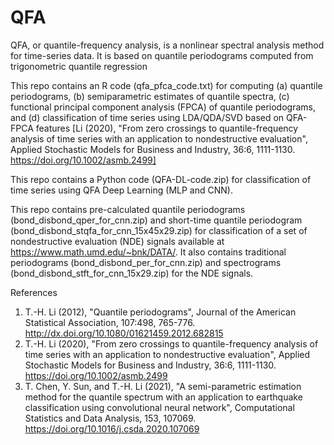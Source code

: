 # QFA
QFA, or quantile-frequency analysis, is a nonlinear spectral analysis method for time-series data. It is based on quantile periodograms computed from trigonometric quantile regression 

This repo contains an R code (qfa_pfca_code.txt) for computing (a) quantile periodograms, (b) semiparametric estimates of quantile spectra, (c) functional principal component analysis (FPCA) of quantile periodograms, and (d) classification of time series using LDA/QDA/SVD based on QFA-FPCA features [Li (2020), "From zero crossings to quantile-frequency analysis of time series with an application to nondestructive evaluation", Applied Stochastic Models for Business and Industry, 36:6, 1111-1130. https://doi.org/10.1002/asmb.2499]  

This repo contains a Python code (QFA-DL-code.zip) for classification of time series using QFA Deep Learning (MLP and CNN).

This repo contains pre-calculated quantile periodograms (bond_disbond_qper_for_cnn.zip) and short-time quantile periodogram (bond_disbond_stqfa_for_cnn_15x45x29.zip) for classification of a set of nondestructive evaluation (NDE) signals available at https://www.math.umd.edu/~bnk/DATA/. It also contains traditional periodograms (bond_disbond_per_for_cnn.zip) and spectrograms (bond_disbond_stft_for_cnn_15x29.zip) for the NDE signals.

References
1. T.-H. Li (2012), "Quantile periodograms", Journal of the American Statistical Association, 107:498, 765-776. http://dx.doi.org/10.1080/01621459.2012.682815
2. T.-H. Li (2020), "From zero crossings to quantile-frequency analysis of time series with an application to nondestructive evaluation", Applied Stochastic Models for Business and Industry, 36:6, 1111-1130. https://doi.org/10.1002/asmb.2499
3. T. Chen, Y. Sun, and T.-H. Li (2021), "A semi-parametric estimation method for the quantile spectrum with an application to earthquake classification using convolutional neural network", Computational Statistics and Data Analysis, 153, 107069. https://doi.org/10.1016/j.csda.2020.107069
